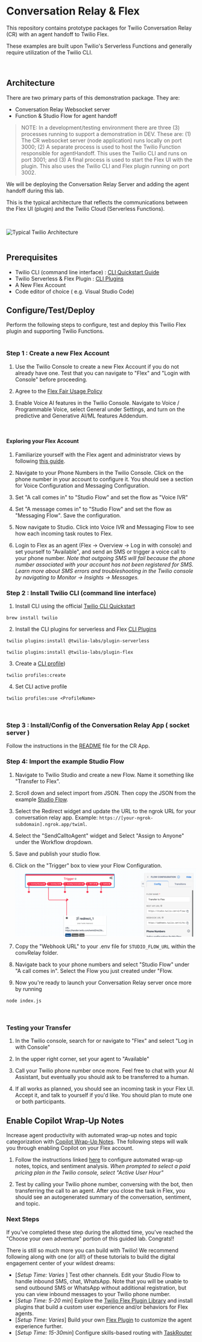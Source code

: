 # Conversation Relay & Flex

This repository contains prototype packages for Twilio Conversation Relay (CR) with an agent handoff to Twilio Flex.

These examples are built upon Twilio's Serverless Functions and generally require utilization of the Twilio CLI.

&nbsp;

## Architecture

There are two primary parts of this demonstration package.  They are:
- Conversation Relay Websocket server 
- Function & Studio Flow for agent handoff 

>NOTE: In a development/testing environment there are three (3) processes running to support a demonstration in DEV.  These are: (1) The CR websocket server (node application) runs locally on port 3000; (2) A separate process is used to host the Twilio Function responsible for agentHandoff.  This uses the Twilio CLI and runs on port 3001; and (3) A final process is used to start the Flex UI with the plugin.  This also uses the Twilio CLI and Flex plugin running on port 3002.

We will be deploying the Conversation Relay Server and adding the agent handoff during this lab. 

This is the typical architecture that reflects the communications between the Flex UI (plugin) and the Twilio Cloud (Serverless Functions).

&nbsp;

![Typical Twilio Architecture](/images/convRelayFlexArch.jpg)  
&nbsp;

## Prerequisites

- Twilio CLI (command line interface) : [CLI Quickstart Guide](https://www.twilio.com/docs/twilio-cli/quickstart)
- Twilio Serverless & Flex Plugin : [CLI Plugins](https://www.twilio.com/docs/twilio-cli/plugins)
- A New Flex Account
- Code editor of choice ( e.g. Visual Studio Code)


## Configure/Test/Deploy

Perform the following steps to configure, test and deploy this Twilio Flex plugin and supporting Twilio Functions.  
&nbsp;

### Step 1 : Create a new Flex Account

1. Use the Twilio Console to create a new Flex Account if you do not already have one. Test that you can navigate to "Flex" and "Login with Console" before proceeding. 

2. Agree to the [Flex Fair Usage Policy](https://www.twilio.com/console/flex/fair-usage-policy)

3. Enable Voice AI features in the Twilio Console. Navigate to Voice / Programmable Voice, select General under Settings, and turn on the predictive and Generative AI/ML features Addendum.

&nbsp;

#### Exploring your Flex Account

1. Familiarize yourself with the Flex agent and administrator views by following [this guide](https://www.twilio.com/docs/flex/onboarding-guide/explore-the-built-in-flex-ui-views).

2. Navigate to your Phone Numbers in the Twilio Console. Click on the phone number in your account to configure it. You should see a section for Voice Configuration and Messaging Configuration. 

3. Set "A call comes in" to "Studio Flow" and set the flow as "Voice IVR" 

4. Set "A message comes in" to "Studio Flow" and set the flow as "Messaging Flow". Save the configuration. 

5. Now navigate to Studio. Click into Voice IVR and Messaging Flow to see how each incoming task routes to Flex. 

6. Login to Flex as an agent (Flex -> Overview -> Log in with console) and set yourself to "Available", and send an SMS or trigger a voice call to your phone number. *Note that outgoing SMS will fail because the phone number associated with your account has not been registered for SMS. Learn more about SMS errors and troubleshooting in the Twilio console by navigating to Monitor -> Insights -> Messages.*


### Step 2 : Install Twilio CLI (command line interface)


1. Install CLI using the official [Twilio CLI Quickstart](https://www.twilio.com/docs/twilio-cli/quickstart)
```
brew install twilio
```
2. Install the CLI plugins for serverless and Flex [CLI Plugins](https://www.twilio.com/docs/twilio-cli/plugins)
```
twilio plugins:install @twilio-labs/plugin-serverless
```
```
twilio plugins:install @twilio-labs/plugin-flex
```
3. Create a [CLI profile](https://www.twilio.com/docs/twilio-cli/general-usage))

```
twilio profiles:create
```

4. Set CLI active profile

```
twilio profiles:use <ProfileName>
```

&nbsp;

### Step 3 : Install/Config of the Conversation Relay App ( socket server )

Follow the instructions in the [README](/apps/convRelayApp/README.md) file for the CR App.
 
 ### Step 4: Import the example Studio Flow 

1. Navigate to Twilio Studio and create a new Flow. Name it something like "Transfer to Flex".

2. Scroll down and select import from JSON. Then copy the JSON from the example [Studio Flow](/docs/studio.json).

3. Select the Redirect widget and update the URL to the ngrok URL for your conversation relay app. Example: `https://[your-ngrok-subdomain].ngrok.app/twiml`.

4. Select the "SendCalltoAgent" widget and Select "Assign to Anyone" under the Workflow dropdown. 

5. Save and publish your studio flow. 

6. Click on the "Trigger" box to view your Flow Configuration. 
![FlowConfiguration](images/FlowConfiguration.png)

7. Copy the "Webhook URL" to your .env file for `STUDIO_FLOW_URL` within the convRelay folder. 

8. Navigate back to your phone numbers and select "Studio Flow" under "A call comes in". Select the Flow you just created under "Flow. 

9. Now you're ready to launch your Conversation Relay server once more by running 
```
node index.js
```

&nbsp;

### Testing your Transfer

1. In the Twilio console, search for or navigate to "Flex" and select "Log in with Console"

2. In the upper right corner, set your agent to "Available"

3. Call your Twilio phone number once more. Feel free to chat with your AI Assistant, but eventually you should ask to be transferred to a human. 

4. If all works as planned, you should see an incoming task in your Flex UI. Accept it, and talk to yourself if you'd like. You should plan to mute one or both participants. 

## Enable Copilot Wrap-Up Notes
Increase agent productivity with automated wrap-up notes and topic categorization with [Copilot Wrap-Up Notes](https://www.twilio.com/docs/flex/admin-guide/setup/copilot/setup). The following steps will walk you through enabling Copilot on your Flex account.

1. Follow the instructions linked [here](https://www.twilio.com/docs/flex/admin-guide/setup/copilot/setup#configure-wrap-up-notes) to configure automated wrap-up notes, topics, and sentiment analysis. *When prompted to select a paid pricing plan in the Twilio console, select "Active User Hour"*

2. Test by calling your Twilio phone number, conversing with the bot, then transferring the call to an agent. After you close the task in Flex, you should see an autogenerated summary of the conversation, sentiment, and topic. 


### Next Steps

If you've completed these step during the allotted time, you've reached the "Choose your own adventure" portion of this guided lab. Congrats!! 

There is still so much more you can build with Twilio! We recommend following along with one (or all!) of these tutorials to build the digital engagement center of your wildest dreams: 
* [*Setup Time: Varies* ] Test other channels. Edit your Studio Flow to handle inbound SMS, chat, WhatsApp. Note that you will be unable to send outbound SMS or WhatsApp without additional registration, but you can view inbound messages to your Twilio phone number.
* [*Setup Time: 5-20 min*] Explore the [Twilio Flex Plugin Library](https://flex.twilio.com/admin/plugins/library/) and install plugins that build a custom user experience and/or behaviors for Flex agents. 
* [*Setup Time: Varies*] Build your own [Flex Plugin](https://www.twilio.com/docs/flex/quickstart/getting-started-plugin) to customize the agent experience further. 
* [*Setup Time: 15-30min*] Configure skills-based routing with [TaskRouter](https://www.twilio.com/docs/flex/onboarding-guide/configure-skill-based-routing)

